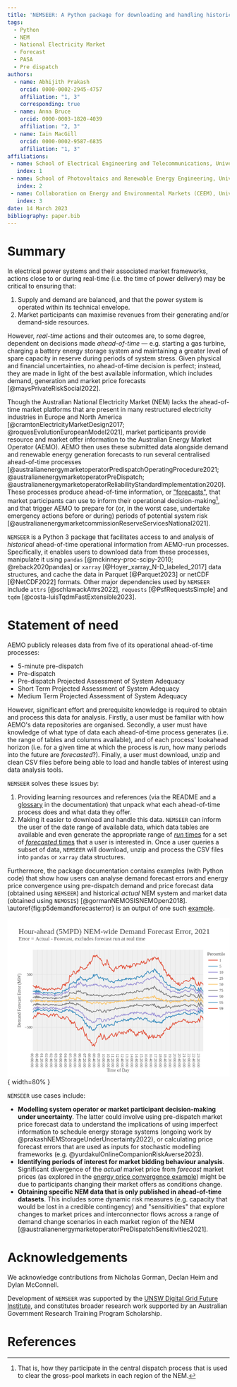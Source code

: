 ```yaml
---
title: 'NEMSEER: A Python package for downloading and handling historical National Electricity Market forecast data produced by the Australian Energy Market Operator'
tags:
  - Python
  - NEM
  - National Electricity Market
  - Forecast
  - PASA
  - Pre dispatch
authors:
  - name: Abhijith Prakash
    orcid: 0000-0002-2945-4757
    affiliation: "1, 3"
    corresponding: true
  - name: Anna Bruce
    orcid: 0000-0003-1820-4039
    affiliation: "2, 3"
  - name: Iain MacGill
    orcid: 0000-0002-9587-6835
    affiliation: "1, 3"
affiliations:
 - name: School of Electrical Engineering and Telecommunications, University of New South Wales, Australia
   index: 1
 - name: School of Photovoltaics and Renewable Energy Engineering, University of New South Wales, Australia
   index: 2
 - name: Collaboration on Energy and Environmental Markets (CEEM), University of New South Wales, Australia
   index: 3
date: 14 March 2023
bibliography: paper.bib
---
```


# Summary

In electrical power systems and their associated market frameworks, actions close to or during real-time (i.e. the time of power delivery) may be critical to ensuring that:

1. Supply and demand are balanced, and that the power system is operated within its technical envelope.
2. Market participants can maximise revenues from their generating and/or demand-side resources.

However, *real-time* actions and their outcomes are, to some degree, dependent on decisions made *ahead-of-time* — e.g. starting a gas turbine, charging a battery energy storage system and maintaining a greater level of spare capacity in reserve during periods of system stress. Given physical and financial uncertainties, no ahead-of-time decision is perfect; instead, they are made in light of the best available information, which includes demand, generation and market price forecasts [@maysPrivateRiskSocial2022].

Though the Australian National Electricity Market (NEM) lacks the ahead-of-time market platforms that are present in many restructured electricity industries in Europe and North America [@cramtonElectricityMarketDesign2017; @roquesEvolutionEuropeanModel2021], market participants provide resource and market offer information to the Australian Energy Market Operator (AEMO). AEMO then uses these submitted data alongside demand and renewable energy generation forecasts to run several centralised ahead-of-time processes [@australianenergymarketoperatorPredispatchOperatingProcedure2021; @australianenergymarketoperatorPreDispatch; @australianenergymarketoperatorReliabilityStandardImplementation2020]. These processes produce ahead-of-time information, or ["forecasts"](https://github.com/UNSW-CEEM/NEMSEER#user-content-fn-1-0aa2f5a3511a859dac8fa6cb2e864b54), that market participants can use to inform their operational decision-making[^1], and that trigger AEMO to prepare for (or, in the worst case, undertake emergency actions before or during) periods of potential system risk [@australianenergymarketcommissionReserveServicesNational2021].

[^1]: That is, how they participate in the central dispatch process that is used to clear the gross-pool markets in each region of the NEM.

`NEMSEER` is a Python 3 package that facilitates access to and analysis of *historical* ahead-of-time operational information from AEMO-run processes. Specifically, it enables users to download data from these processes, manipulate it using `pandas` [@mckinney-proc-scipy-2010; @reback2020pandas] or `xarray` [@Hoyer_xarray_N-D_labeled_2017] data structures, and cache the data in Parquet [@Parquet2023] or netCDF [@NetCDF2022] formats. Other major dependencies used by `NEMSEER` include `attrs` [@schlawackAttrs2022], `requests` [@PsfRequestsSimple] and `tqdm` [@costa-luisTqdmFastExtensible2023].

# Statement of need

AEMO publicly releases data from five of its operational ahead-of-time processes:

- 5-minute pre-dispatch
- Pre-dispatch
- Pre-dispatch Projected Assessment of System Adequacy
- Short Term Projected Assessment of System Adequacy
- Medium Term Projected Assessment of System Adequacy

However, significant effort and prerequisite knowledge is required to obtain and process this data for analysis. Firstly, a user must be familiar with how AEMO's data repositories are organised. Secondly, a user must have knowledge of what type of data each ahead-of-time process generates (i.e. the range of tables and columns available), and of each process' lookahead horizon (i.e. for a given time at which the process is *run*, how many periods into the future are *forecasted*?). Finally, a user must download, unzip and clean CSV files  before being able to load and handle tables of interest using data analysis tools.

`NEMSEER` solves these issues by:

1. Providing learning resources and references (via the README and a [glossary](https://nemseer.readthedocs.io/en/latest/glossary.html) in the documentation) that unpack what each ahead-of-time process does and what data they offer.
2. Making it easier to download and handle this data. `NEMSEER` can inform the user of the date range of available data, which data tables are available and even generate the appropriate range of [*run* times](https://nemseer.readthedocs.io/en/latest/glossary.html#term-run-times) for a set of [*forecasted* times](https://nemseer.readthedocs.io/en/latest/glossary.html#term-forecasted-times) that a user is interested in. Once a user queries a subset of data, `NEMSEER` will download, unzip and process the CSV files into `pandas` or `xarray` data structures.

Furthermore, the package documentation contains examples (with Python code) that show how users can analyse demand forecast errors and energy price convergence using pre-dispatch demand and price forecast data (obtained using `NEMSEER`) and historical *actual* NEM system and market data (obtained using `NEMOSIS`) [@gormanNEMOSISNEMOpen2018]. \autoref{fig:p5demandforecasterror} is an output of one such [example](https://nemseer.readthedocs.io/en/latest/examples/p5min_demand_forecast_error_2021.html#plotting-forecast-error-quantiles-against-time-of-day).

![NEM-wide time of day demand error percentiles for 2021 for hour-ahead demand forecasts (i.e. those run during 5-minute pre-dispatch, or 5MPD).\label{fig:p5demandforecasterror}](p5min_error_2021_tod_percentile.png){ width=80% }

`NEMSEER` use cases include:

- **Modelling system operator or market participant decision-making under uncertainty**. The latter could involve using pre-dispatch market price forecast data to understand the implications of using imperfect information to schedule energy storage systems (ongoing work by @prakashNEMStorageUnderUncertainty2022), or calculating price forecast errors that are used as inputs for stochastic modelling frameworks (e.g. @yurdakulOnlineCompanionRiskAverse2023).
- **Identifying periods of interest for market bidding behaviour analysis**. Significant divergence of the *actual* market price from *forecast* market prices (as explored in the [energy price convergence example](https://nemseer.readthedocs.io/en/latest/examples/price_convergence_2021.html)) might be due to participants changing their market offers as conditions change.
- **Obtaining specific NEM data that is only published in ahead-of-time datasets**. This includes some dynamic risk measures (e.g. capacity that would be lost in a credible contingency) and "sensitivities" that explore changes to market prices and interconnector flows across a range of demand change scenarios in each market region of the NEM [@australianenergymarketoperatorPreDispatchSensitivities2021].

# Acknowledgements

We acknowledge contributions from Nicholas Gorman, Declan Heim and Dylan McConnell.

Development of `NEMSEER` was supported by the [UNSW Digital Grid Future Institute](https://www.dgfi.unsw.edu.au), and constitutes broader research work supported by an Australian Government Research Training Program Scholarship.

# References
